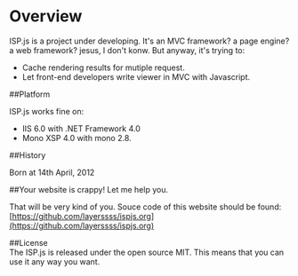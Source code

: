 ﻿Overview  
==========================

ISP.js is a project under developing. It's an MVC framework? a page engine? a web framework? jesus, I don't konw. But anyway,  it's trying to:

*  Cache rendering results for mutiple request.  
*  Let front-end developers write viewer in MVC with Javascript.  

##Platform

ISP.js works fine on:  

*  IIS 6.0 with .NET Framework 4.0
*  Mono XSP 4.0 with mono 2.8.

##History

Born at 14th April, 2012

##Your website is crappy! Let me help you.

That will be very kind of you. Souce code of this website should be found:  
[https://github.com/layerssss/ispjs.org](https://github.com/layerssss/ispjs.org)

##License  
The ISP.js is released under the open source MIT. This means that you can use it any way you want.  

